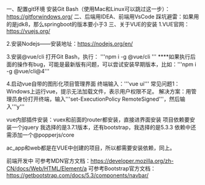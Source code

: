 一、配置git环境
安装Git Bash（使用Mac和Linux可以跳过这一步）：https://gitforwindows.org/
二、后端用IDEA、前端用VsCode
踩坑避雷：如果用的是jdk8，那么springboot的版本要小于3
三、关于VUE的安装
1.VUE官网：https://vuejs.org/

2.安装Nodejs——安装地址：https://nodejs.org/en/

3.安装@vue/cli
打开Git Bash，执行： '''npm i -g @vue/cli '''
****如果执行后面的操作有bug，可能是最新版有问题，可以尝试安装早期版本，比如：'''npm i -g @vue/cli@4'''  

4.启动vue自带的图形化项目管理界面
终端输入：'''vue ui'''
常见问题1：Windows上运行vue，提示无法加载文件，表示用户权限不足。
解决方案：用管理员身份打开终端，输入'''set-ExecutionPolicy RemoteSigned'''，然后输入'''y'''

vue内部插件安装：vuex和前面的router都安装，直接进界面安装
项目依赖要安装一个jquery 我选择的是3.7.1版本，还有bootstrap，我选择的是5.3.3
依赖中还需添加一个@popperjs/core

ac_app和web都是在VUE中创建的项目，所以都需要安装依赖，同上。

前端开发中
可参考MDN官方文档：https://developer.mozilla.org/zh-CN/docs/Web/HTML/Element/a 
可参考Bootstrap官方文档：https://getbootstrap.com/docs/5.3/components/navbar/ 








